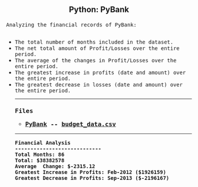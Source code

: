 <h2><p align="center"> Python: PyBank</h2>

<samp> Analyzing the financial records of PyBank:<br><br>
<ul><li><samp> The total number of months included in the dataset.
<li><samp> The net total amount of Profit/Losses over the entire period.
<li><samp> The average of the changes in Profit/Losses over the entire period.
<li><samp> The greatest increase in profits (date and amount) over the entire period.
<li><samp> The greatest decrease in losses (date and amount) over the entire period.

---

<h3><p> Files

* [PyBank](PyBank/main.ipynb) -- [budget_data.csv](PyBank/Resources/budget_data.csv)
<!-- * [PyRamen](PyRamen/main.ipynb) -- [budget_data.csv](PyRamen/Resources/menu_data.csv) -->

---
```text
Financial Analysis
----------------------------
Total Months: 86
Total: $38382578
Average  Change: $-2315.12
Greatest Increase in Profits: Feb-2012 ($1926159)
Greatest Decrease in Profits: Sep-2013 ($-2196167)
```                                                             
